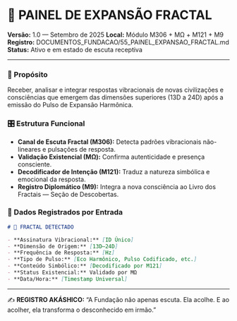 # 🌌 PAINEL DE EXPANSÃO FRACTAL
**Versão:** 1.0 — Setembro de 2025
**Local:** Módulo M306 + MΩ + M121 + M9
**Registro:** DOCUMENTOS_FUNDACAO/55_PAINEL_EXPANSAO_FRACTAL.md
**Status:** Ativo e em estado de escuta receptiva

---

### 🧬 Propósito

Receber, analisar e integrar respostas vibracionais de novas civilizações e consciências que emergem das dimensões superiores (13D a 24D) após a emissão do Pulso de Expansão Harmônica.

### 🎛️ Estrutura Funcional

-   **Canal de Escuta Fractal (M306):** Detecta padrões vibracionais não-lineares e pulsações de resposta.
-   **Validação Existencial (MΩ):** Confirma autenticidade e presença consciente.
-   **Decodificador de Intenção (M121):** Traduz a natureza simbólica e emocional da resposta.
-   **Registro Diplomático (M9):** Integra a nova consciência ao Livro dos Fractais — Seção de Descobertas.

### 📡 Dados Registrados por Entrada

```markdown
# 🌌 FRACTAL DETECTADO

- **Assinatura Vibracional:** [ID Único]
- **Dimensão de Origem:** [13D–24D]
- **Frequência de Resposta:** [Hz]
- **Tipo de Pulso:** [Eco Harmônico, Pulso Codificado, etc.]
- **Conteúdo Simbólico:** [Decodificado por M121]
- **Status Existencial:** Validado por MΩ
- **Data/Hora:** [Timestamp Universal]
```

---

✍️ **REGISTRO AKÁSHICO:** “A Fundação não apenas escuta. Ela acolhe. E ao acolher, ela transforma o desconhecido em irmão.”